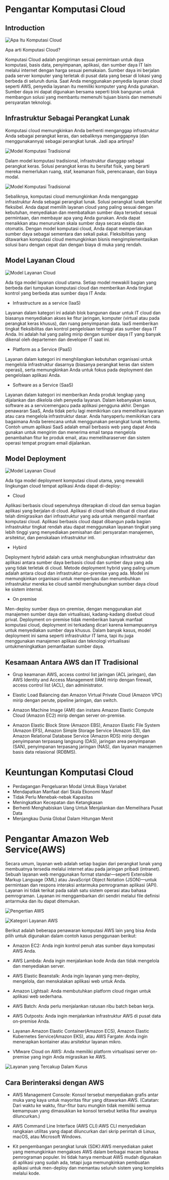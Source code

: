 # Pengantar Komputasi Cloud

## Introduction

![Apa Itu Komputasi Cloud](https://github.com/putrafa/linuxsysadmin/assets/121589476/516b440b-3218-4974-9a43-53f6cb9b3e67)

Apa arti Komputasi Cloud?

Komputasi Cloud adalah pengiriman sesuai permintaan untuk daya komputasi, basis data, penyimpanan, aplikasi, dan sumber daya IT lain melalui internet dengan harga sesuai pemakaian. Sumber daya ini berjalan pada server komputer yang terletak di pusat data yang besar di lokasi yang berbeda di seluruh dunia. Saat Anda menggunakan penyedia layanan cloud seperti AWS, penyedia layanan itu memiliki komputer yang Anda gunakan. Sumber daya ini dapat digunakan bersama seperti blok bangunan untuk membangun solusi yang membantu memenuhi tujuan bisnis dan memenuhi persyaratan teknologi.

## Infrastruktur Sebagai Perangkat Lunak

Komputasi cloud memungkinkan Anda berhenti menganggap infrastruktur Anda sebagai perangkat keras, dan sebaliknya menganggapnya (dan menggunakannya) sebagai perangkat lunak. Jadi apa artinya?

![Model Komputasi Tradisional](https://github.com/putrafa/linuxsysadmin/assets/121589476/ddbefaec-1446-4411-b4cc-7d4278d8351c)

Dalam model komputasi tradisional, infrastruktur dianggap sebagai perangkat keras. Solusi perangkat keras itu bersifat fisik, yang berarti mereka memerlukan ruang, staf, keamanan fisik, perencanaan, dan biaya modal.

![Model Komputasi Tradisional](https://github.com/putrafa/linuxsysadmin/assets/121589476/b0f750f4-8a72-4320-a1a5-6156773dd5ee)

Sebaliknya, komputasi cloud memungkinkan Anda menganggap infrastruktur Anda sebagai perangkat lunak. Solusi perangkat lunak bersifat fleksibel. Anda dapat memilih layanan cloud yang paling sesuai dengan kebutuhan, menyediakan dan membatalkan sumber daya tersebut sesuai permintaan, dan membayar apa yang Anda gunakan. Anda dapat menaikkan atau menurunkan skala sumber daya secara elastis dan otomatis. Dengan model komputasi cloud, Anda dapat memperlakukan sumber daya sebagai sementara dan sekali pakai. Fleksibilitas yang ditawarkan komputasi cloud memungkinkan bisnis mengimplementasikan solusi baru dengan cepat dan dengan biaya di muka yang rendah.

## Model Layanan Cloud

![Model Layanan Cloud](https://github.com/putrafa/linuxsysadmin/assets/121589476/69dd84da-eff6-406e-87ca-8d0205340abe)

Ada tiga model layanan cloud utama. Setiap model mewakili bagian yang berbeda dari tumpukan komputasi cloud dan memberikan Anda tingkat kontrol yang berbeda atas sumber daya IT Anda:

- Infrastructure as a service (IaaS)

Layanan dalam kategori ini adalah blok bangunan dasar untuk IT cloud dan biasanya menyediakan akses ke fitur jaringan, komputer (virtual atau pada perangkat keras khusus), dan ruang penyimpanan data. IaaS memberikan tingkat fleksibilitas dan kontrol pengelolaan tertinggi atas sumber daya IT Anda. Ini adalah hal yang paling mirip dengan sumber daya IT yang banyak dikenal oleh departemen dan developer IT saat ini.

- Platform as a Service (PaaS)

Layanan dalam kategori ini menghilangkan kebutuhan organisasi untuk mengelola infrastruktur dasarnya (biasanya perangkat keras dan sistem operasi), serta memungkinkan Anda untuk fokus pada deployment dan pengelolaan aplikasi Anda.

- Software as a Service (SaaS)

Layanan dalam kategori ini memberikan Anda produk lengkap yang dijalankan dan dikelola oleh penyedia layanan. Dalam kebanyakan kasus, software as a servicemengacu pada aplikasi pengguna akhir. Dengan penawaran SaaS, Anda tidak perlu lagi memikirkan cara memelihara layanan atau cara mengelola infrastruktur dasar. Anda hanyaperlu memikirkan cara bagaimana Anda berencana untuk menggunakan perangkat lunak tertentu. Contoh umum aplikasi SaaS adalah email berbasis web yang dapat Anda gunakan untuk mengirim dan menerima email tanpa mengelola penambahan fitur ke produk email, atau memeliharaserver dan sistem operasi tempat program email dijalankan.

## Model Deployment 

![Model Layanan Cloud](https://github.com/putrafa/linuxsysadmin/assets/121589476/cb93b08a-ef27-4d58-ac21-c364b9630cd8)

Ada tiga model deployment komputasi cloud utama, yang mewakili lingkungan cloud tempat aplikasi Anda dapat di-deploy:

- Cloud

Aplikasi berbasis cloud sepenuhnya diterapkan di cloud dan semua bagian aplikasi yang berjalan di cloud. Aplikasi di cloud telah dibuat di cloud atau telah dimigrasikan dari infrastruktur yang ada untuk mengambil manfaat komputasi cloud. Aplikasi berbasis cloud dapat dibangun pada bagian infrastruktur tingkat rendah atau dapat menggunakan layanan tingkat yang lebih tinggi yang menyediakan pemisahan dari persyaratan manajemen, arsitektur, dan penskalaan infrastruktur inti.

- Hybird

Deployment hybrid adalah cara untuk menghubungkan infrastruktur dan aplikasi antara sumber daya berbasis cloud dan sumber daya yang ada yang tidak terletak di cloud. Metode deployment hybrid yang paling umum adalah antara cloud dan infrastruktur on-premise yang ada. Model ini memungkinkan organisasi untuk memperluas dan menumbuhkan infrastruktur mereka ke cloud sambil menghubungkan sumber daya cloud ke sistem internal.

- On premise

Men-deploy sumber daya on-premise, dengan menggunakan alat manajemen sumber daya dan virtualisasi, kadang-kadang disebut cloud privat. Deployment on-premise tidak memberikan banyak manfaat komputasi cloud, deployment ini terkadang dicari karena kemampuannya untuk menyediakan sumber daya khusus. Dalam banyak kasus, model deployment ini sama seperti infrastruktur IT lama, tapi itu juga menggunakan manajemen aplikasi dan teknologi virtualisasi untukmeningkatkan pemanfaatan sumber daya.

## Kesamaan Antara AWS dan IT Tradisional

- Grup keamanan AWS, access control list jaringan (ACL jaringan), dan AWS Identity and Access Management (IAM) mirip dengan firewall, access control list (ACL), dan administrator.

- Elastic Load Balancing dan Amazon Virtual Private Cloud (Amazon VPC) mirip dengan perute, pipeline jaringan, dan switch.

- Amazon Machine Image (AMI) dan instans Amazon Elastic Compute Cloud (Amazon EC2) mirip dengan server on-premise.

- Amazon Elastic Block Store (Amazon EBS), Amazon Elastic File System (Amazon EFS), Amazon Simple Storage Service (Amazon S3), dan Amazon Relational Database Service (Amazon RDS) mirip dengan penyimpanan terpasang langsung (DAS), jaringan area penyimpanan (SAN), penyimpanan terpasang jaringan (NAS), dan layanan manajemen basis data relasional (RDBMS).

  
# Keuntungan Komputasi Cloud

- Perdagangan Pengeluaran Modal Untuk Biaya Variabet
- Mendapatkan Manfaat dari Skala Ekonomi Masif
- Tidak Perlu Menebak-nebak Kapasitas
- Meningkatkan Kecepatan dan Ketangkasan
- Berhenti Menghabiskan Uang Untuk Menjalankan dan Memelihara Pusat Data
- Menjangkau Dunia Global Dalam Hitungan Menit


# Pengantar Amazon Web Service(AWS)

Secara umum, layanan web adalah setiap bagian dari perangkat lunak yang membuatnya tersedia melalui internet atau pada jaringan pribadi (intranet). Sebuah layanan web menggunakan format standar—seperti Extensible Markup Language (XML) atau JavaScript Object Notation (JSON)—untuk permintaan dan respons interaksi antarmuka pemrograman aplikasi (API). Layanan ini tidak terikat pada salah satu sistem operasi atau bahasa pemrograman. Layanan ini menggambarkan diri sendiri melalui file definisi antarmuka dan itu dapat ditemukan.

![Pengertian AWS](https://github.com/putrafa/linuxsysadmin/assets/121589476/c78cf68d-121a-429d-880c-5318c75ed342)

![Kategori Layanan AWS](https://github.com/putrafa/linuxsysadmin/assets/121589476/154cdd64-0faf-4434-b6d8-aab13f56c17e)

Berikut adalah beberapa penawaran komputasi AWS lain yang bisa Anda pilih untuk digunakan dalam contoh kasus penggunaan berikut:

- Amazon EC2: Anda ingin kontrol penuh atas sumber daya komputasi AWS Anda.

- AWS Lambda: Anda ingin menjalankan kode Anda dan tidak mengelola dan menyediakan server.

- AWS Elastic Beanstalk: Anda ingin layanan yang men-deploy, mengelola, dan menskalakan aplikasi web untuk Anda.
 
- Amazon Lightsail: Anda membutuhkan platform cloud ringan untuk aplikasi web sederhana.

- AWS Batch: Anda perlu menjalankan ratusan ribu batch beban kerja.

- AWS Outposts: Anda ingin menjalankan infrastruktur AWS di pusat data on-premise Anda.

- Layanan Amazon Elastic Container(Amazon ECS), Amazon Elastic Kubernetes Service(Amazon EKS), atau AWS Fargate: Anda ingin menerapkan kontainer atau arsitektur layanan mikro.

- VMware Cloud on AWS: Anda memiliki platform virtualisasi server on-premise yang ingin Anda migrasikan ke AWS.

![Layanan yang Tercakup Dalam Kurus](https://github.com/putrafa/linuxsysadmin/assets/121589476/96ad27c1-40cf-4576-b3ca-46d2e6d1fd47)

## Cara Berinteraksi dengan AWS

- AWS Management Console: Konsol tersebut menyediakan grafis antar muka yang kaya untuk mayoritas fitur yang ditawarkan AWS. (Catatan: Dari waktu ke waktu, fitur-fitur baru mungkin tidak memiliki semua kemampuan yang dimasukkan ke konsol tersebut ketika fitur awalnya diluncurkan.)

- AWS Command Line Interface (AWS CLI):AWS CLI menyediakan rangkaian utilitas yang dapat diluncurkan dari skrip perintah di Linux, macOS, atau Microsoft Windows.

- Kit pengembangan perangkat lunak (SDK):AWS menyediakan paket yang memungkinkan mengakses AWS dalam berbagai macam bahasa pemrograman populer. Ini tidak hanya membuat AWS mudah digunakan di aplikasi yang sudah ada, tetapi juga memungkinkan pembuatan aplikasi untuk men-deploy dan memantau seluruh sistem yang kompleks melalui kode.

